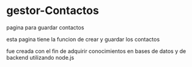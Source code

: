 # gestor-Contactos
pagina para guardar contactos


esta pagina tiene la funcion de crear y guardar los contactos 

fue creada con el fin de adquirir conocimientos en bases de datos y de backend utilizando node.js 
